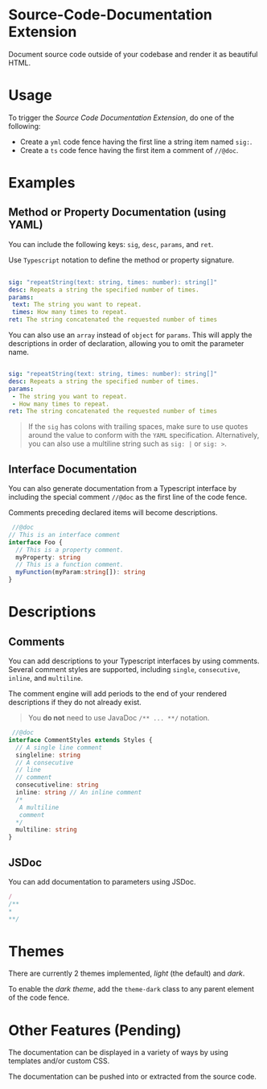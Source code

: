# Source-Code-Documentation Extension

Document source code outside of your codebase and render it as beautiful HTML.

# Usage

To trigger the *Source Code Documentation Extension*, do one of the following:
* Create a `yml` code fence having the first line a string item named `sig:`.
* Create a `ts` code fence having the first item a comment of `//@doc`.

# Examples
## Method or Property Documentation (using YAML)

You can include the following keys: `sig`, `desc`, `params`, and `ret`.

Use `Typescript` notation to define the method or property signature.  

```yml
 
sig: "repeatString(text: string, times: number): string[]"
desc: Repeats a string the specified number of times.
params:
 text: The string you want to repeat.
 times: How many times to repeat.
ret: The string concatenated the requested number of times
```

You can also use an 	`array` instead of `object` for `params`.  This will apply the descriptions in order of declaration, allowing you to omit the parameter name.

```yml

sig: "repeatString(text: string, times: number): string[]"
desc: Repeats a string the specified number of times.
params:
 - The string you want to repeat.
 - How many times to repeat.
ret: The string concatenated the requested number of times
```

> If the `sig` has colons with trailing spaces, make sure to use quotes around the value to conform with the 	`YAML` specification.  Alternatively, you can also use a multiline string such as `sig: |` or `sig: >`.

## Interface Documentation
You can also generate documentation from a Typescript interface by including the special comment `//@doc` as the first line of the code fence.

Comments preceding declared items will become descriptions.
```ts
 //@doc
// This is an interface comment
interface Foo {
  // This is a property comment.
  myProperty: string
  // This is a function comment.
  myFunction(myParam:string[]): string
}
```

# Descriptions
## Comments
You can add descriptions to your Typescript interfaces by using comments.
Several comment styles are supported, including  `single`, `consecutive`, `inline`, and `multiline`.

The comment engine will add periods to the end of your rendered descriptions if they do not already exist.

> You **do not** need to use JavaDoc `/** ... **/` notation.

```ts
 //@doc
interface CommentStyles extends Styles {
  // A single line comment
  singleline: string
  // A consecutive
  // line
  // comment
  consecutiveline: string
  inline: string // An inline comment
  /*
   A multiline
   comment
  */
  multiline: string
}
```
## JSDoc
You can add documentation to parameters using JSDoc. 
```ts
/
/**
* 
**/

```
# Themes
There are currently 2 themes implemented, *light* (the default) and *dark*.

To enable the *dark theme*, add the `theme-dark` class to any parent element of the code fence.

# Other Features (Pending)
The documentation can be displayed in a variety of ways by using templates and/or custom CSS.

The documentation can be pushed into or extracted from the source code.

<!--stackedit_data:
eyJoaXN0b3J5IjpbMTEyODUwNzc0MiwtMTg4NzQxODEyOSwtMT
AzNDYzODYyNSwtMTg4NzQxODEyOSwyNjE1NjgzMjYsNTczNDU5
ODg4LC03MzUyOTU1MjgsMTY0MzkxMjkyOCwxMTYyMDk3MTc4LC
0xNjQyMjg2NjA1LDEwNDA0NTk1NTMsMTgyMjc0MTg3NCwtMjE0
MTc1OTQwLC0xOTkxOTU1NzUyLDEwOTk0NDM5MCwxMzA5NTUxOD
IsMjM3OTY0OTUxLC05MTk5MDEzODEsNTAxMjU0MjE1LC0xMDQx
MjUwNzE2XX0=
-->